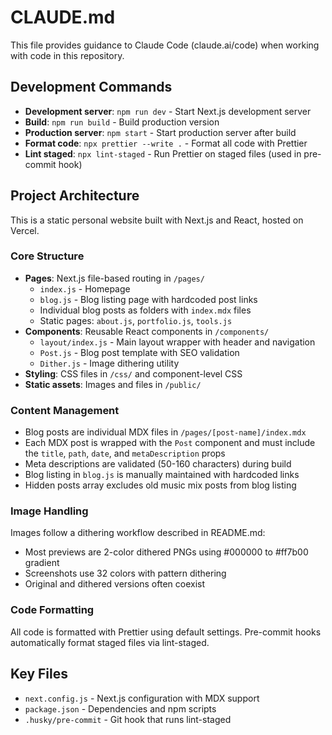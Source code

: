 # CLAUDE.md

This file provides guidance to Claude Code (claude.ai/code) when working with code in this repository.

## Development Commands

- **Development server**: `npm run dev` - Start Next.js development server
- **Build**: `npm run build` - Build production version
- **Production server**: `npm start` - Start production server after build
- **Format code**: `npx prettier --write .` - Format all code with Prettier
- **Lint staged**: `npx lint-staged` - Run Prettier on staged files (used in pre-commit hook)

## Project Architecture

This is a static personal website built with Next.js and React, hosted on Vercel.

### Core Structure

- **Pages**: Next.js file-based routing in `/pages/`
  - `index.js` - Homepage
  - `blog.js` - Blog listing page with hardcoded post links
  - Individual blog posts as folders with `index.mdx` files
  - Static pages: `about.js`, `portfolio.js`, `tools.js`
- **Components**: Reusable React components in `/components/`
  - `layout/index.js` - Main layout wrapper with header and navigation
  - `Post.js` - Blog post template with SEO validation
  - `Dither.js` - Image dithering utility
- **Styling**: CSS files in `/css/` and component-level CSS
- **Static assets**: Images and files in `/public/`

### Content Management

- Blog posts are individual MDX files in `/pages/[post-name]/index.mdx`
- Each MDX post is wrapped with the `Post` component and must include the `title`, `path`, `date`, and `metaDescription` props
- Meta descriptions are validated (50-160 characters) during build
- Blog listing in `blog.js` is manually maintained with hardcoded links
- Hidden posts array excludes old music mix posts from blog listing

### Image Handling

Images follow a dithering workflow described in README.md:

- Most previews are 2-color dithered PNGs using #000000 to #ff7b00 gradient
- Screenshots use 32 colors with pattern dithering
- Original and dithered versions often coexist

### Code Formatting

All code is formatted with Prettier using default settings. Pre-commit hooks automatically format staged files via lint-staged.

## Key Files

- `next.config.js` - Next.js configuration with MDX support
- `package.json` - Dependencies and npm scripts
- `.husky/pre-commit` - Git hook that runs lint-staged
